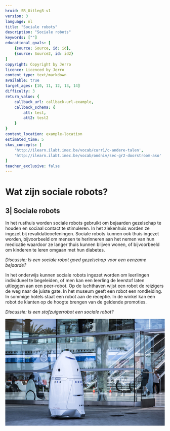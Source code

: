 ```yaml
---
hruid: SR_Uitleg3-v1
version: 3
language: nl
title: "Sociale robots"
description: "Sociale robots"
keywords: [""]
educational_goals: [
    {source: Source, id: id}, 
    {source: Source2, id: id2}
]
copyright: Copyright by Jerro
licence: Licenced by Jerro
content_type: text/markdown
available: true
target_ages: [10, 11, 12, 13, 14]
difficulty: 3
return_value: {
    callback_url: callback-url-example,
    callback_schema: {
        att: test,
        att2: test2
    }
}
content_location: example-location
estimated_time: 5
skos_concepts: [
    'http://ilearn.ilabt.imec.be/vocab/curr1/c-andere-talen', 
    'http://ilearn.ilabt.imec.be/vocab/ondniv/sec-gr2-doorstroom-aso'
]
teacher_exclusive: false
---
```


# Wat zijn sociale robots?
## 3| Sociale robots

In het rusthuis worden sociale robots gebruikt om bejaarden gezelschap te houden en sociaal contact te stimuleren. In het ziekenhuis worden ze ingezet bij revalidatieoefeningen. Sociale robots kunnen ook thuis ingezet worden, bijvoorbeeld om mensen te herinneren aan het nemen van hun medicatie waardoor ze langer  thuis kunnen blijven wonen, of bijvoorbeeld om kinderen te leren omgaan met hun diabetes.  


*Discussie:*
*Is een sociale robot goed gezelschap voor een eenzame bejaarde?*  


In het onderwijs kunnen sociale robots ingezet worden om leerlingen individueel te begeleiden, of men kan een leerling de leerstof laten uitleggen aan een peer-robot. Op de luchthaven wijst een robot de reizigers de weg naar de juiste gate. In het museum geeft een robot een rondleiding. In sommige hotels staat een robot aan de receptie. In de winkel kan een robot de klanten op de hoogte brengen van de geldende promoties.  


*Discussie:*
*Is een stofzuigerrobot een sociale robot?*  


![© Knightscope](embed/MACM0402.jpg "© Knightscope")